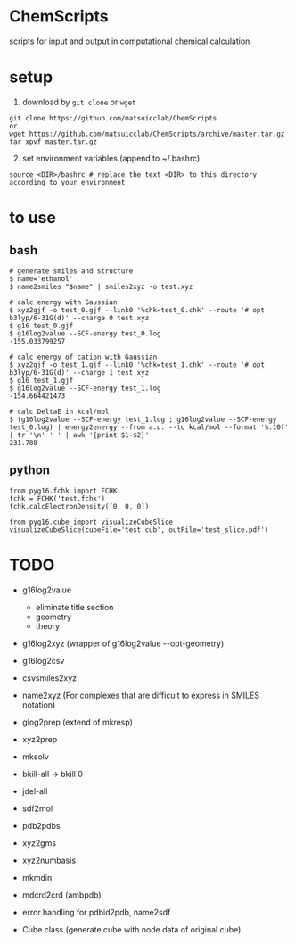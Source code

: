 # ChemScripts

scripts for input and output in computational chemical calculation

# setup
1. download by `git clone` or `wget`
```
git clone https://github.com/matsuicclab/ChemScripts
or
wget https://github.com/matsuicclab/ChemScripts/archive/master.tar.gz
tar xpvf master.tar.gz
```

2. set environment variables (append to ~/.bashrc)
```
source <DIR>/bashrc # replace the text <DIR> to this directory according to your environment
```

# to use
## bash
```
# generate smiles and structure
$ name='ethanol'
$ name2smiles "$name" | smiles2xyz -o test.xyz

# calc energy with Gaussian
$ xyz2gjf -o test_0.gjf --link0 '%chk=test_0.chk' --route '# opt b3lyp/6-31G(d)' --charge 0 test.xyz
$ g16 test_0.gjf
$ g16log2value --SCF-energy test_0.log
-155.033799257

# calc energy of cation with Gaussian
$ xyz2gjf -o test_1.gjf --link0 '%chk=test_1.chk' --route '# opt b3lyp/6-31G(d)' --charge 1 test.xyz
$ g16 test_1.gjf
$ g16log2value --SCF-energy test_1.log
-154.664421473

# calc DeltaE in kcal/mol
$ (g16log2value --SCF-energy test_1.log ; g16log2value --SCF-energy test_0.log) | energy2energy --from a.u. --to kcal/mol --format '%.10f' | tr '\n' ' ' | awk '{print $1-$2}'
231.788
```

## python
```
from pyg16.fchk import FCHK
fchk = FCHK('test.fchk')
fchk.calcElectronDensity([0, 0, 0])

from pyg16.cube import visualizeCubeSlice
visualizeCubeSlice(cubeFile='test.cub', outFile='test_slice.pdf')
```

# TODO
- g16log2value
    - eliminate title section
    - geometry
    - theory
- g16log2xyz (wrapper of g16log2value --opt-geometry)
- g16log2csv
- csvsmiles2xyz
- name2xyz (For complexes that are difficult to express in SMILES notation)
- glog2prep (extend of mkresp)
- xyz2prep
- mksolv
- bkill-all -> bkill 0
- jdel-all
- sdf2mol
- pdb2pdbs
- xyz2gms
- xyz2numbasis
- mkmdin
- mdcrd2crd (ambpdb)



- error handling for pdbid2pdb, name2sdf
- Cube class (generate cube with node data of original cube)

